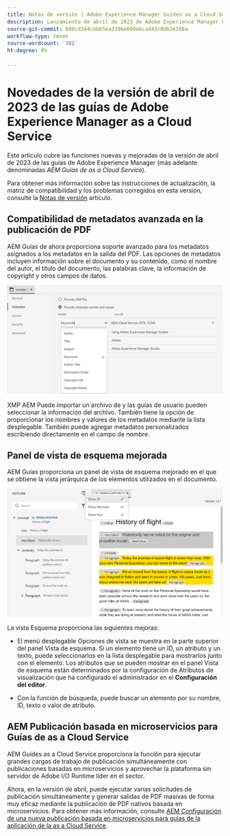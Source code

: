 ```yaml
---
title: Notas de versión | Adobe Experience Manager Guides as a Cloud Service, versión de abril de 2023
description: Lanzamiento de abril de 2023 de Adobe Experience Manager Guides as a Cloud Service
source-git-commit: 880cd344ceb65ea339be699ebcad41c0d62e168a
workflow-type: tm+mt
source-wordcount: '381'
ht-degree: 0%

---
```


# Novedades de la versión de abril de 2023 de las guías de Adobe Experience Manager as a Cloud Service

Este artículo cubre las funciones nuevas y mejoradas de la versión de abril de 2023 de las guías de Adobe Experience Manager (más adelante denominadas *AEM Guías de as a Cloud Service*).

Para obtener más información sobre las instrucciones de actualización, la matriz de compatibilidad y los problemas corregidos en esta versión, consulte la [Notas de versión](release-notes-2023.4.0.md) artículo.

## Compatibilidad de metadatos avanzada en la publicación de PDF

AEM Guías de ahora proporciona soporte avanzado para los metadatos asignados a los metadatos en la salida del PDF. Las opciones de metadatos incluyen información sobre el documento y su contenido, como el nombre del autor, el título del documento, las palabras clave, la información de copyright y otros campos de datos.

<img src="assets/pdf-metadata.png" alt=" metadatos pdf nativos">

XMP AEM Puede importar un archivo de y las guías de usuario pueden seleccionar la información del archivo. También tiene la opción de proporcionar los nombres y valores de los metadatos mediante la lista desplegable. También puede agregar metadatos personalizados escribiendo directamente en el campo de nombre.


## Panel de vista de esquema mejorada

AEM Guías proporciona un panel de vista de esquema mejorado en el que se obtiene la vista jerárquica de los elementos utilizados en el documento.

<img src="assets/select-element-content-outline-view_cs.png" alt=" metadatos pdf nativos">

La vista Esquema proporciona las siguientes mejoras:

* El menú desplegable Opciones de vista se muestra en la parte superior del panel Vista de esquema. Si un elemento tiene un ID, un atributo y un texto, puede seleccionarlos en la lista desplegable para mostrarlos junto con el elemento. Los atributos que se pueden mostrar en el panel Vista de esquema están determinados por la configuración de Atributos de visualización que ha configurado el administrador en el **Configuración del editor**.

* Con la función de búsqueda, puede buscar un elemento por su nombre, ID, texto o valor de atributo.


## AEM Publicación basada en microservicios para Guías de as a Cloud Service

AEM Guides as a Cloud Service proporciona la función para ejecutar grandes cargas de trabajo de publicación simultáneamente con publicaciones basadas en microservicios y aprovechar la plataforma sin servidor de Adobe I/O Runtime líder en el sector.

Ahora, en la versión de abril, puede ejecutar varias solicitudes de publicación simultáneamente y generar salidas de PDF masivas de forma muy eficaz mediante la publicación de PDF nativos basada en microservicios.
Para obtener más información, consulte [AEM Configuración de una nueva publicación basada en microservicios para guías de la aplicación de la as a Cloud Service](../knowledge-base/publishing/configure-microservices.md).
